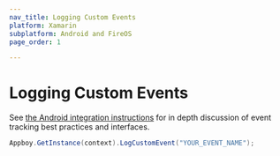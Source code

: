 ```yaml
---
nav_title: Logging Custom Events
platform: Xamarin
subplatform: Android and FireOS
page_order: 1

---
```


# Logging Custom Events

See [the Android integration instructions][1] for in depth discussion of event tracking best practices and interfaces.

```csharp
Appboy.GetInstance(context).LogCustomEvent("YOUR_EVENT_NAME");
```

[1]: {{site.baseurl}}/developer_guide/platform_integration_guides/android/initial_sdk_setup/android_sdk_integration/
